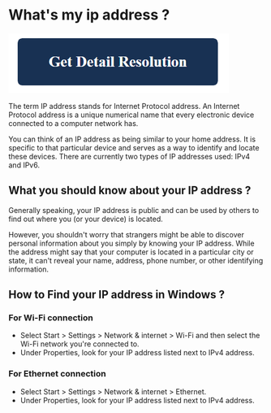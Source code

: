 # What's my ip address ?

[![What's my ip address](blue.png)](https://github.com/findoutnow/whats-my-ip-address/)


The term IP address stands for Internet Protocol address. An Internet Protocol address is a unique numerical name that every electronic device connected to a computer network has.

You can think of an IP address as being similar to your home address. It is specific to that particular device and serves as a way to identify and locate these devices. There are currently two types of IP addresses used: IPv4 and IPv6.

## What you should know about your IP address ?

Generally speaking, your IP address is public and can be used by others to find out where you (or your device) is located.

However, you shouldn't worry that strangers might be able to discover personal information about you simply by knowing your IP address. While the address might say that your computer is located in a particular city or state, it can't reveal your name, address, phone number, or other identifying information.

## How to Find your IP address in Windows ?

### For Wi-Fi connection

* Select Start > Settings > Network & internet > Wi-Fi and then select the Wi-Fi network you're connected to.
* Under Properties, look for your IP address listed next to IPv4 address.

### For Ethernet connection

* Select Start > Settings > Network & internet > Ethernet.
* Under Properties, look for your IP address listed next to IPv4 address.




